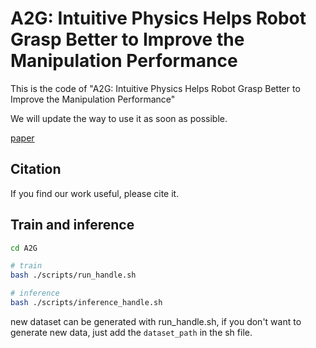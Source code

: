 # A2G: Intuitive Physics Helps Robot Grasp Better to Improve the Manipulation Performance

This is the code of "A2G: Intuitive Physics Helps Robot Grasp Better to Improve the Manipulation Performance"

We will update the way to use it as soon as possible.

[paper]()

## Citation
If you find our work useful, please cite it.


## Train and inference
```bash
cd A2G

# train
bash ./scripts/run_handle.sh

# inference
bash ./scripts/inference_handle.sh
```

new dataset can be generated with run_handle.sh, if you don't want to generate new data, just add the `dataset_path` in the sh file.
